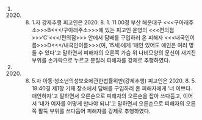 1. 2020. 8. 1.자 강제추행
피고인은 2020. 8. 1. 11:00경 부산 해운대구 <<<구아래주소>>>B<<</구아래주소>>>에 있는 피고인 운영의 <<<편의점>>>‘C'<<</편의점>>> 안에서 담배를 구입하러 온 피해자 <<<내국인이름>>>D<<</내국인이름>>>(여, 15세)에게 ‘애인 있어도 애인은 여러 명 둘 수 있다'고 말하면서 피해자의 오른쪽 가슴 위 나비모양의 문신이 새겨진 부위를 손가락으로 누르고 문질러 피해자를 강제로 추행하였다.
2. 2020. 8. 5.자 아동·청소년의성보호에관한법률위반(강제추행)
피고인은 2020. 8. 5. 18:40경 제1항 기재 장소에서 담배를 구입하러 온 피해자에게 ‘너 이쁘다. 애인하자'고 말하면서 오른손으로 피해자의 오른손을 잡아 쓰다듬고, 이어서 ‘내가 여자를 어떻게 만나야 되냐'고 말하면서 오른손으로 피해자의 오른쪽 팔뚝 부위를 쓰다듬어 피해자를 강제로 추행하였다.